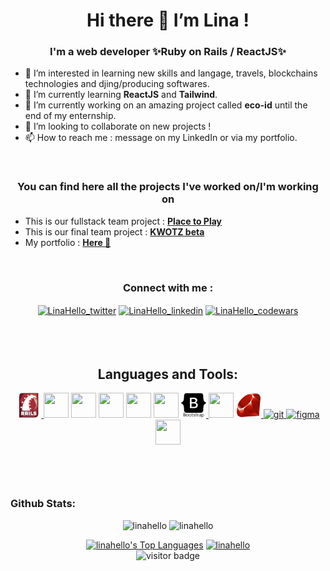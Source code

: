 <h1 align="center">Hi there 👋 I’m Lina !</h1>

<h3 align="center">I'm a web developer ✨Ruby on Rails / ReactJS✨ </h3>

- 👀 I’m interested in learning new skills and langage, travels, blockchains technologies and djing/producing softwares.
- 🌱 I’m currently learning **ReactJS** and **Tailwind**.
- 🔭 I’m currently working on an amazing project called **eco-id** until the end of my enternship.
- 💞️ I’m looking to collaborate on new projects !
- 📫 How to reach me : message on my LinkedIn or via my portfolio.
</br>

<h3 align="center">You can find here all the projects I've worked on/I'm working on</h3>

- This is our fullstack team project : **[Place to Play](https://place-to-play.herokuapp.com/)**
- This is our final team project : **[KWOTZ beta](https://kwotz-beta.vercel.app/)**
- My portfolio : **[Here 🙂](https://www.linadev.com/)**
</br>
<h3 align="center">Connect with me : </h3>

<p align="center">
<a href="https://twitter.com/LinaHello_" target="blank"><img align="center" src="https://raw.githubusercontent.com/rahuldkjain/github-profile-readme-generator/master/src/images/icons/Social/twitter.svg" alt="LinaHello_twitter" height="30" width="40" /></a>
<a href="https://www.linkedin.com/in/lina111/" target="blank"><img align="center" src="https://raw.githubusercontent.com/rahuldkjain/github-profile-readme-generator/master/src/images/icons/Social/linked-in-alt.svg" alt="LinaHello_linkedin" height="30" width="40" /></a>
<a href="https://www.codewars.com/users/linahello" target="blank"><img align="center" src="https://www.codewars.com/packs/assets/logo.61192cf7.svg" alt="LinaHello_codewars" height="30" width="30" /></a>
</p>
</br>
<h2 align="center" style="margin-top:50px">Languages and Tools:</h2>

<p align="center">
<a href="https://rubyonrails.org" target="_blank" rel="noreferrer"> <img src="https://raw.githubusercontent.com/devicons/devicon/master/icons/rails/rails-original-wordmark.svg" alt="rails" width="40" height="40"/> </a> 
<a href="https://developer.mozilla.org/fr/docs/Web/JavaScript" target="_blank" rel="noreferrer"> <img src="https://cdn.jsdelivr.net/gh/devicons/devicon/icons/javascript/javascript-original.svg" width="40" height="40"/></a>
<a href="https://fr.reactjs.org/" target="_blank" rel="noreferrer"> <img src="https://cdn.jsdelivr.net/gh/devicons/devicon/icons/react/react-original.svg" width="40" height="40"/></a>
<a href="https://www.w3.org/html/" target="_blank" rel="noreferrer"> <img src="https://cdn.jsdelivr.net/gh/devicons/devicon/icons/html5/html5-original-wordmark.svg" width="40" height="40"/></a>
<a href="https://www.w3.org/css/" target="_blank" rel="noreferrer"> <img src="https://cdn.jsdelivr.net/gh/devicons/devicon/icons/css3/css3-original-wordmark.svg" width="40" height="40"/></a>
<a href="https://tailwindcss.com/" target="_blank" rel="noreferrer"> <img src="https://cdn.jsdelivr.net/gh/devicons/devicon/icons/tailwindcss/tailwindcss-plain.svg" width="40" height="40"/></a>
<a href="https://getbootstrap.com" target="_blank" rel="noreferrer"> <img src="https://raw.githubusercontent.com/devicons/devicon/master/icons/bootstrap/bootstrap-plain-wordmark.svg" alt="bootstrap" width="40" height="40"/> </a>
<a href="https://www.postgresql.org/" target="_blank" rel="noreferrer"> <img src="https://cdn.jsdelivr.net/gh/devicons/devicon/icons/postgresql/postgresql-original-wordmark.svg" width="40" height="40"/></a>
<a href="https://www.ruby-lang.org/en/" target="_blank" rel="noreferrer"> <img src="https://raw.githubusercontent.com/devicons/devicon/master/icons/ruby/ruby-original.svg" alt="ruby" width="40" height="40"/> </a> 
<a href="https://git-scm.com/" target="_blank" rel="noreferrer"> <img src="https://www.vectorlogo.zone/logos/git-scm/git-scm-icon.svg" alt="git" width="40" height="40"/> </a> 
<a href="https://www.figma.com/" target="_blank" rel="noreferrer"> <img src="https://www.vectorlogo.zone/logos/figma/figma-icon.svg" alt="figma" width="40" height="40"/> </a>
 <a href="https://www.heroku.com/" target="_blank" rel="noreferrer"> <img src="https://cdn.jsdelivr.net/gh/devicons/devicon/icons/heroku/heroku-plain.svg" width="40" height="40"/></a>
</p>
</br>

<h3 align="left" style="margin-top:50px">Github Stats:</h3>
<p align="center"> 
<img src="https://github-readme-stats.vercel.app/api?username=linahello&show_icons=true&locale=en&theme=dracula" alt="linahello" />
<img src="https://github-readme-streak-stats.herokuapp.com/?user=linahello&theme=dracula" alt="linahello" />
</p>
<p align="center">
<a href="https://github.com/linahello/github-readme-stats"><img alt="linahello's Top Languages" src="https://github-readme-stats.vercel.app/api/top-langs/?username=linahello&langs_count=8&count_private=true&&layout=compact&theme=dracula" /></a>
<a href="https://github.com/ryo-ma/github-profile-trophy"><img src="https://github-profile-trophy.vercel.app/?username=linahello&theme=dracula" alt="linahello" /></a>
</br>
<img src="https://visitor-badge.glitch.me/badge?page_id=linahello&right_color=orchid" alt="visitor badge"/>
</p>

<br />

